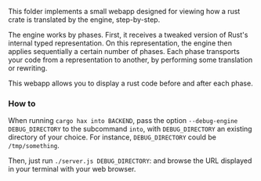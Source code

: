 This folder implements a small webapp designed for viewing how a rust
crate is translated by the engine, step-by-step.

The engine works by phases. First, it receives a tweaked version of
Rust's internal typed representation. On this representation, the
engine then applies sequentially a certain number of phases. Each
phase transports your code from a representation to another, by
performing some translation or rewriting.

This webapp allows you to display a rust code before and after each
phase.

### How to
When running `cargo hax into BACKEND`, pass the option
`--debug-engine DEBUG_DIRECTORY` to the subcommand `into`, with
`DEBUG_DIRECTORY` an existing directory of your choice. For instance,
`DEBUG_DIRECTORY` could be `/tmp/something`.

Then, just run `./server.js DEBUG_DIRECTORY`: and browse the URL
displayed in your terminal with your web browser.

